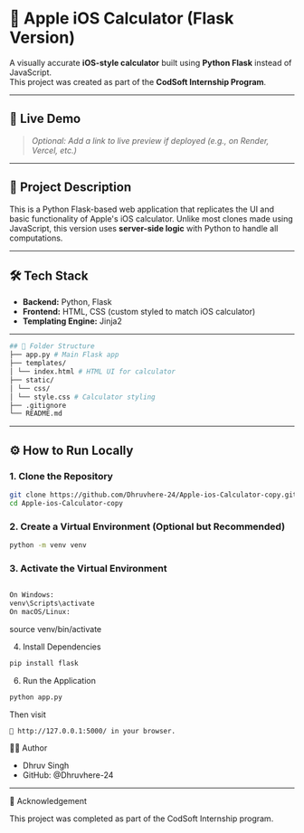 # 🍏 Apple iOS Calculator (Flask Version)

A visually accurate **iOS-style calculator** built using **Python Flask** instead of JavaScript.  
This project was created as part of the **CodSoft Internship Program**.

---

## 🚀 Live Demo

> _Optional: Add a link to live preview if deployed (e.g., on Render, Vercel, etc.)_

---

## 📌 Project Description

This is a Python Flask-based web application that replicates the UI and basic functionality of Apple's iOS calculator. Unlike most clones made using JavaScript, this version uses **server-side logic** with Python to handle all computations.

---

## 🛠️ Tech Stack

- **Backend:** Python, Flask
- **Frontend:** HTML, CSS (custom styled to match iOS calculator)
- **Templating Engine:** Jinja2

---
```bash
## 📁 Folder Structure
├── app.py # Main Flask app
├── templates/
│ └── index.html # HTML UI for calculator
├── static/
│ └── css/
│ └── style.css # Calculator styling
├── .gitignore
└── README.md
```


---

## ⚙️ How to Run Locally

### 1. Clone the Repository
```bash
git clone https://github.com/Dhruvhere-24/Apple-ios-Calculator-copy.git
cd Apple-ios-Calculator-copy
```
### 2. Create a Virtual Environment (Optional but Recommended)
```bash
python -m venv venv
```
### 3. Activate the Virtual Environment
```bash

On Windows:
venv\Scripts\activate
On macOS/Linux:
```
source venv/bin/activate

4. Install Dependencies
 ```bash
pip install flask
```
6. Run the Application
```bash
python app.py
```
Then visit
```bash
📍 http://127.0.0.1:5000/ in your browser.
```
🧑‍💻 Author

- Dhruv Singh
- GitHub: @Dhruvhere-24

-------------------------------------------------------
📢 Acknowledgement

This project was completed as part of the CodSoft Internship program.
